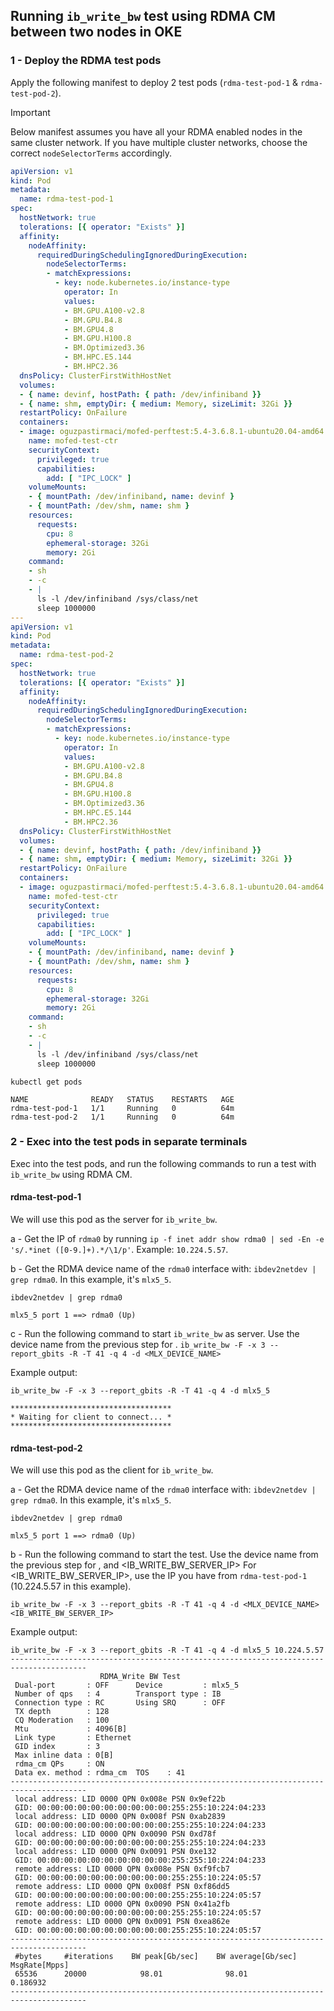 ## Running `ib_write_bw` test using RDMA CM between two nodes in OKE
### 1 - Deploy the RDMA test pods
Apply the following manifest to deploy 2 test pods (`rdma-test-pod-1` & `rdma-test-pod-2`).

> [!IMPORTANT]  
> Below manifest assumes you have all your RDMA enabled nodes in the same cluster network. If you have multiple cluster networks, choose the correct `nodeSelectorTerms` accordingly.

```yaml
apiVersion: v1
kind: Pod
metadata:
  name: rdma-test-pod-1
spec:
  hostNetwork: true
  tolerations: [{ operator: "Exists" }]
  affinity:
    nodeAffinity:
      requiredDuringSchedulingIgnoredDuringExecution:
        nodeSelectorTerms:
        - matchExpressions:
          - key: node.kubernetes.io/instance-type
            operator: In
            values:
            - BM.GPU.A100-v2.8
            - BM.GPU.B4.8
            - BM.GPU4.8
            - BM.GPU.H100.8
            - BM.Optimized3.36
            - BM.HPC.E5.144
            - BM.HPC2.36
  dnsPolicy: ClusterFirstWithHostNet
  volumes:
  - { name: devinf, hostPath: { path: /dev/infiniband }}
  - { name: shm, emptyDir: { medium: Memory, sizeLimit: 32Gi }}
  restartPolicy: OnFailure
  containers:
  - image: oguzpastirmaci/mofed-perftest:5.4-3.6.8.1-ubuntu20.04-amd64
    name: mofed-test-ctr
    securityContext:
      privileged: true
      capabilities:
        add: [ "IPC_LOCK" ]
    volumeMounts:
    - { mountPath: /dev/infiniband, name: devinf }
    - { mountPath: /dev/shm, name: shm }
    resources:
      requests:
        cpu: 8
        ephemeral-storage: 32Gi
        memory: 2Gi
    command:
    - sh
    - -c
    - |
      ls -l /dev/infiniband /sys/class/net
      sleep 1000000
---
apiVersion: v1
kind: Pod
metadata:
  name: rdma-test-pod-2
spec:
  hostNetwork: true
  tolerations: [{ operator: "Exists" }]
  affinity:
    nodeAffinity:
      requiredDuringSchedulingIgnoredDuringExecution:
        nodeSelectorTerms:
        - matchExpressions:
          - key: node.kubernetes.io/instance-type
            operator: In
            values:
            - BM.GPU.A100-v2.8
            - BM.GPU.B4.8
            - BM.GPU4.8
            - BM.GPU.H100.8
            - BM.Optimized3.36
            - BM.HPC.E5.144
            - BM.HPC2.36
  dnsPolicy: ClusterFirstWithHostNet
  volumes:
  - { name: devinf, hostPath: { path: /dev/infiniband }}
  - { name: shm, emptyDir: { medium: Memory, sizeLimit: 32Gi }}
  restartPolicy: OnFailure
  containers:
  - image: oguzpastirmaci/mofed-perftest:5.4-3.6.8.1-ubuntu20.04-amd64
    name: mofed-test-ctr
    securityContext:
      privileged: true
      capabilities:
        add: [ "IPC_LOCK" ]
    volumeMounts:
    - { mountPath: /dev/infiniband, name: devinf }
    - { mountPath: /dev/shm, name: shm }
    resources:
      requests:
        cpu: 8
        ephemeral-storage: 32Gi
        memory: 2Gi
    command:
    - sh
    - -c
    - |
      ls -l /dev/infiniband /sys/class/net
      sleep 1000000
```

```
kubectl get pods

NAME              READY   STATUS    RESTARTS   AGE
rdma-test-pod-1   1/1     Running   0          64m
rdma-test-pod-2   1/1     Running   0          64m
```

### 2 - Exec into the test pods in separate terminals
Exec into the test pods, and run the following commands to run a test with `ib_write_bw` using RDMA CM.

#### rdma-test-pod-1 
We will use this pod as the server for `ib_write_bw`.

a - Get the IP of `rdma0` by running `ip -f inet addr show rdma0 | sed -En -e 's/.*inet ([0-9.]+).*/\1/p'`. Example: `10.224.5.57`.

b - Get the RDMA device name of the `rdma0` interface with: `ibdev2netdev | grep rdma0`.
In this example, it's `mlx5_5`.

```
ibdev2netdev | grep rdma0

mlx5_5 port 1 ==> rdma0 (Up)
```
  
c - Run the following command to start `ib_write_bw` as server. Use the device name from the previous step for <MLX DEVICE NAME>.
  ```ib_write_bw -F -x 3 --report_gbits -R -T 41 -q 4 -d <MLX_DEVICE_NAME>```

Example output:
```
ib_write_bw -F -x 3 --report_gbits -R -T 41 -q 4 -d mlx5_5

************************************
* Waiting for client to connect... *
************************************
```

#### rdma-test-pod-2
We will use this pod as the client for `ib_write_bw`.

a - Get the RDMA device name of the `rdma0` interface with: `ibdev2netdev | grep rdma0`.
In this example, it's `mlx5_5`.

```
ibdev2netdev | grep rdma0

mlx5_5 port 1 ==> rdma0 (Up)
```

b - Run the following command to start the test. Use the device name from the previous step for <MLX DEVICE NAME>, and <IB_WRITE_BW_SERVER_IP> For <IB_WRITE_BW_SERVER_IP>, use the IP you have from `rdma-test-pod-1` (10.224.5.57 in this example).
```
ib_write_bw -F -x 3 --report_gbits -R -T 41 -q 4 -d <MLX_DEVICE_NAME> <IB_WRITE_BW_SERVER_IP>
```

Example output:
```
ib_write_bw -F -x 3 --report_gbits -R -T 41 -q 4 -d mlx5_5 10.224.5.57
---------------------------------------------------------------------------------------
                    RDMA_Write BW Test
 Dual-port       : OFF		Device         : mlx5_5
 Number of qps   : 4		Transport type : IB
 Connection type : RC		Using SRQ      : OFF
 TX depth        : 128
 CQ Moderation   : 100
 Mtu             : 4096[B]
 Link type       : Ethernet
 GID index       : 3
 Max inline data : 0[B]
 rdma_cm QPs	 : ON
 Data ex. method : rdma_cm 	TOS    : 41
---------------------------------------------------------------------------------------
 local address: LID 0000 QPN 0x008e PSN 0x9ef22b
 GID: 00:00:00:00:00:00:00:00:00:00:255:255:10:224:04:233
 local address: LID 0000 QPN 0x008f PSN 0xab2839
 GID: 00:00:00:00:00:00:00:00:00:00:255:255:10:224:04:233
 local address: LID 0000 QPN 0x0090 PSN 0xd78f
 GID: 00:00:00:00:00:00:00:00:00:00:255:255:10:224:04:233
 local address: LID 0000 QPN 0x0091 PSN 0xe132
 GID: 00:00:00:00:00:00:00:00:00:00:255:255:10:224:04:233
 remote address: LID 0000 QPN 0x008e PSN 0xf9fcb7
 GID: 00:00:00:00:00:00:00:00:00:00:255:255:10:224:05:57
 remote address: LID 0000 QPN 0x008f PSN 0xf86dd5
 GID: 00:00:00:00:00:00:00:00:00:00:255:255:10:224:05:57
 remote address: LID 0000 QPN 0x0090 PSN 0x41a2fb
 GID: 00:00:00:00:00:00:00:00:00:00:255:255:10:224:05:57
 remote address: LID 0000 QPN 0x0091 PSN 0xea862e
 GID: 00:00:00:00:00:00:00:00:00:00:255:255:10:224:05:57
---------------------------------------------------------------------------------------
 #bytes     #iterations    BW peak[Gb/sec]    BW average[Gb/sec]   MsgRate[Mpps]
 65536      20000            98.01              98.01  		   0.186932
---------------------------------------------------------------------------------------
```

